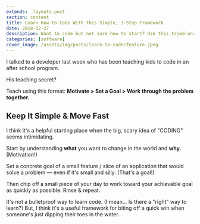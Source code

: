 ```yaml
---
extends: _layouts.post
section: content
title: Learn How to Code With This Simple, 3-Step Framework
date: 2018-12-27
description: Want to code but not sure how to start? Use this tried-and-true framework to get started — even if programming seems scary. 
categories: [software]
cover_image: /assets/img/posts/learn-to-code/feature.jpeg
---
```


I talked to a developer last week who has been teaching kids to code in an after school program. 

His teaching secret? 

Teach using this format: **Motivate > Set a Goal > Work through the problem together.**

## Keep It Simple & Move Fast
I think it's a helpful starting place when the big, scary idea of "CODING" seems intimidating.

Start by understanding **what** you want to change in the world and **why.** (Motivation!) 

Set a concrete goal of a small feature / slice of an application that would solve a problem — even if it's small and silly. (That's a goal!) 

Then chip off a small piece of your day to work toward your achievable goal as quickly as possible. Rinse & repeat.

It's not a bulletproof way to learn code. (I mean... Is there a "right" way to learn?) But, I think it's a useful framework for biting off a quick win when someone's just dipping their toes in the water.
